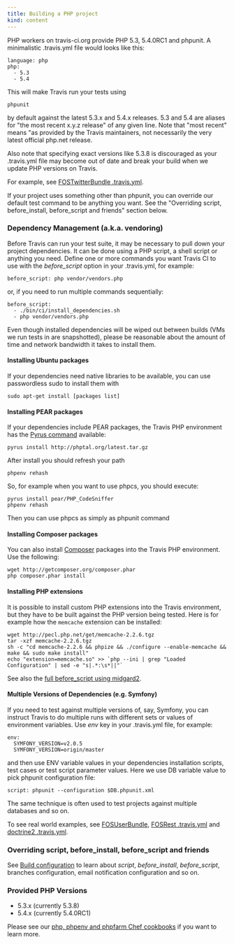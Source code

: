 ```yaml
---
title: Building a PHP project
kind: content
---
```


PHP workers on travis-ci.org provide PHP 5.3, 5.4.0RC1 and phpunit. A minimalistic .travis.yml file would looks like this:

    language: php
    php:
      - 5.3
      - 5.4

This will make Travis run your tests using

    phpunit

by default against the latest 5.3.x and 5.4.x releases. 5.3 and 5.4 are aliases for "the most recent x.y.z release" of any given line. Note that "most recent" means
"as provided by the Travis maintainers, not necessarily the very latest official php.net release.

Also note that specifying exact versions like 5.3.8 is discouraged as your .travis.yml file may become out of date and break your build when we update
PHP versions on Travis.

For example, see [FOSTwitterBundle .travis.yml](https://github.com/FriendsOfSymfony/FOSTwitterBundle/blob/master/.travis.yml).


If your project uses something other than phpunit, you can override our default test command to be anything you want. See the
"Overriding script, before_install, before_script and friends" section below.


### Dependency Management (a.k.a. vendoring)

Before Travis can run your test suite, it may be necessary to pull down your project dependencies. It can be done using a PHP
script, a shell script or anything you need. Define one or more commands you want Travis CI to use with the *before_script* option
in your .travis.yml, for example:

    before_script: php vendor/vendors.php

or, if you need to run multiple commands sequentially:

    before_script:
      - ./bin/ci/install_dependencies.sh
      - php vendor/vendors.php

Even though installed dependencies will be wiped out between builds (VMs we run tests in are snapshotted), please be reasonable about the amount of time and network bandwidth it takes to install them.

#### Installing Ubuntu packages

If your dependencies need native libraries to be available, you can use passwordless sudo to install them with

    sudo apt-get install [packages list]

#### Installing PEAR packages

If your dependencies include PEAR packages, the Travis PHP environment has the [Pyrus command](http://pear2.php.net/) available:

    pyrus install http://phptal.org/latest.tar.gz

After install you should refresh your path

    phpenv rehash

So, for example when you want to use phpcs, you should execute:

    pyrus install pear/PHP_CodeSniffer
    phpenv rehash

Then you can use phpcs as simply as phpunit command

#### Installing Composer packages

You can also install [Composer](http://packagist.org/) packages into the Travis PHP environment. Use the following:

    wget http://getcomposer.org/composer.phar 
    php composer.phar install

#### Installing PHP extensions

It is possible to install custom PHP extensions into the Travis environment, but they have to be built against the PHP version being tested. Here is for example how the `memcache` extension can be installed:

    wget http://pecl.php.net/get/memcache-2.2.6.tgz
    tar -xzf memcache-2.2.6.tgz
    sh -c "cd memcache-2.2.6 && phpize && ./configure --enable-memcache && make && sudo make install"
    echo "extension=memcache.so" >> `php --ini | grep "Loaded Configuration" | sed -e "s|.*:\s*||"`

See also the [full before_script using midgard2](https://github.com/bergie/midgardmvc_core/blob/master/tests/travis_midgard.sh).

#### Multiple Versions of Dependencies (e.g. Symfony)

If you need to test against multiple versions of, say, Symfony, you can instruct Travis to do multiple runs with different sets or values of
environment variables. Use *env* key in your .travis.yml file, for example:

    env:
      SYMFONY_VERSION=v2.0.5
      SYMFONY_VERSION=origin/master

and then use ENV variable values in your dependencies installation scripts, test cases or test script parameter values. Here we use
DB variable value to pick phpunit configuration file:

    script: phpunit --configuration $DB.phpunit.xml

The same technique is often used to test projects against multiple databases and so on.

To see real world examples, see [FOSUserBundle](https://github.com/FriendsOfSymfony/FOSUserBundle/blob/master/.travis.yml), [FOSRest .travis.yml](https://github.com/FriendsOfSymfony/FOSRest/blob/master/.travis.yml)
and [doctrine2 .travis.yml](https://github.com/pborreli/doctrine2/blob/master/.travis.yml).



### Overriding script, before_install, before_script and friends

See <a href="/docs/user/build-configuration/">Build configuration</a> to learn about *script*, *before_install*, *before_script*, branches configuration, email notification
configuration and so on.



### Provided PHP Versions

 * 5.3.x (currently 5.3.8)
 * 5.4.x (currently 5.4.0RC1)

Please see our [php, phpenv and phpfarm Chef cookbooks](https://github.com/travis-ci/travis-cookbooks/tree/master/vagrant_base) if you want to learn more.
